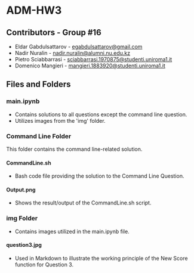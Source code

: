 # ADM-HW3

## Contributors - Group #16

- Eldar Gabdulsattarov - [egabdulsattarov@gmail.com](mailto:egabdulsattarov@gmail.com)
- Nadir Nuralin - [nadir.nuralin@alumni.nu.edu.kz](mailto:nadir.nuralin@alumni.nu.edu.kz)
- Pietro Sciabbarrasi - [sciabbarrasi.1970875@studenti.uniroma1.it](mailto:sciabbarrasi.1970875@studenti.uniroma1.it)
- Domenico Mangieri - [mangieri.1883920@studenti.uniroma1.it](mailto:mangieri.1883920@studenti.uniroma1.it)

## Files and Folders

### main.ipynb
- Contains solutions to all questions except the command line question.
- Utilizes images from the 'img' folder.

### Command Line Folder
This folder contains the command line-related solution.

#### CommandLine.sh
- Bash code file providing the solution to the Command Line Question.

#### Output.png
- Shows the result/output of the CommandLine.sh script.

### img Folder
- Contains images utilized in the main.ipynb file.

#### question3.jpg
- Used in Markdown to illustrate the working principle of the New Score function for Question 3.